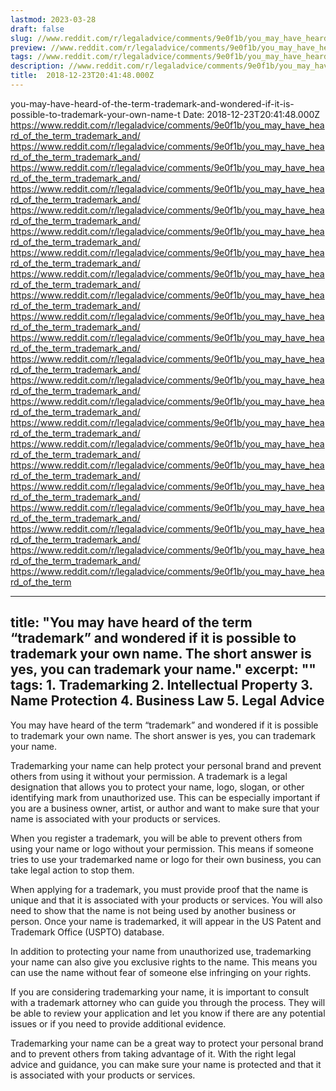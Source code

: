 ```yaml
---
lastmod: 2023-03-28
draft: false
slug: //www.reddit.com/r/legaladvice/comments/9e0f1b/you_may_have_heard_of_the_term_trademark_and/
preview: //www.reddit.com/r/legaladvice/comments/9e0f1b/you_may_have_heard_of_the_term_trademark_and/
tags: //www.reddit.com/r/legaladvice/comments/9e0f1b/you_may_have_heard_of_the_term_trademark_and/
description: //www.reddit.com/r/legaladvice/comments/9e0f1b/you_may_have_heard_of_the_term_trademark_and/
title:  2018-12-23T20:41:48.000Z
---
```

you-may-have-heard-of-the-term-trademark-and-wondered-if-it-is-possible-to-trademark-your-own-name-t
Date: 2018-12-23T20:41:48.000Z
https://www.reddit.com/r/legaladvice/comments/9e0f1b/you_may_have_heard_of_the_term_trademark_and/
https://www.reddit.com/r/legaladvice/comments/9e0f1b/you_may_have_heard_of_the_term_trademark_and/
https://www.reddit.com/r/legaladvice/comments/9e0f1b/you_may_have_heard_of_the_term_trademark_and/
https://www.reddit.com/r/legaladvice/comments/9e0f1b/you_may_have_heard_of_the_term_trademark_and/
https://www.reddit.com/r/legaladvice/comments/9e0f1b/you_may_have_heard_of_the_term_trademark_and/
https://www.reddit.com/r/legaladvice/comments/9e0f1b/you_may_have_heard_of_the_term_trademark_and/
https://www.reddit.com/r/legaladvice/comments/9e0f1b/you_may_have_heard_of_the_term_trademark_and/
https://www.reddit.com/r/legaladvice/comments/9e0f1b/you_may_have_heard_of_the_term_trademark_and/
https://www.reddit.com/r/legaladvice/comments/9e0f1b/you_may_have_heard_of_the_term_trademark_and/
https://www.reddit.com/r/legaladvice/comments/9e0f1b/you_may_have_heard_of_the_term_trademark_and/
https://www.reddit.com/r/legaladvice/comments/9e0f1b/you_may_have_heard_of_the_term_trademark_and/
https://www.reddit.com/r/legaladvice/comments/9e0f1b/you_may_have_heard_of_the_term_trademark_and/
https://www.reddit.com/r/legaladvice/comments/9e0f1b/you_may_have_heard_of_the_term_trademark_and/
https://www.reddit.com/r/legaladvice/comments/9e0f1b/you_may_have_heard_of_the_term_trademark_and/
https://www.reddit.com/r/legaladvice/comments/9e0f1b/you_may_have_heard_of_the_term_trademark_and/
https://www.reddit.com/r/legaladvice/comments/9e0f1b/you_may_have_heard_of_the_term_trademark_and/
https://www.reddit.com/r/legaladvice/comments/9e0f1b/you_may_have_heard_of_the_term_trademark_and/
https://www.reddit.com/r/legaladvice/comments/9e0f1b/you_may_have_heard_of_the_term_trademark_and/
https://www.reddit.com/r/legaladvice/comments/9e0f1b/you_may_have_heard_of_the_term_trademark_and/
https://www.reddit.com/r/legaladvice/comments/9e0f1b/you_may_have_heard_of_the_term_trademark_and/
https://www.reddit.com/r/legaladvice/comments/9e0f1b/you_may_have_heard_of_the_term_trademark_and/
https://www.reddit.com/r/legaladvice/comments/9e0f1b/you_may_have_heard_of_the_term

---
title: "You may have heard of the term “trademark” and wondered if it is possible to trademark your own name. The short answer is yes, you can trademark your name."
excerpt: ""
tags: 1. Trademarking
2. Intellectual Property
3. Name Protection
4. Business Law
5. Legal Advice
---

You may have heard of the term “trademark” and wondered if it is possible to trademark your own name. The short answer is yes, you can trademark your name.

Trademarking your name can help protect your personal brand and prevent others from using it without your permission. A trademark is a legal designation that allows you to protect your name, logo, slogan, or other identifying mark from unauthorized use. This can be especially important if you are a business owner, artist, or author and want to make sure that your name is associated with your products or services.

When you register a trademark, you will be able to prevent others from using your name or logo without your permission. This means if someone tries to use your trademarked name or logo for their own business, you can take legal action to stop them.

When applying for a trademark, you must provide proof that the name is unique and that it is associated with your products or services. You will also need to show that the name is not being used by another business or person. Once your name is trademarked, it will appear in the US Patent and Trademark Office (USPTO) database.

In addition to protecting your name from unauthorized use, trademarking your name can also give you exclusive rights to the name. This means you can use the name without fear of someone else infringing on your rights.

If you are considering trademarking your name, it is important to consult with a trademark attorney who can guide you through the process. They will be able to review your application and let you know if there are any potential issues or if you need to provide additional evidence.

Trademarking your name can be a great way to protect your personal brand and to prevent others from taking advantage of it. With the right legal advice and guidance, you can make sure your name is protected and that it is associated with your products or services.
